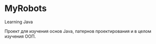 # MyRobots
 
Learning Java

Проект для изучения основ Java, патернов проектирования и в целом изучения ООП.
